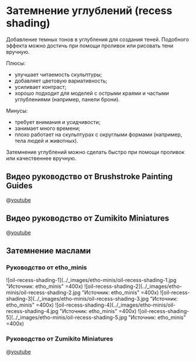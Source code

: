 # Затемнение углублений (recess shading)

Добавление темных тонов в углубления для создания теней. Подобного эффекта можно достичь при помощи проливок или рисовать тени вручную.

Плюсы:

- улучшает читаемость скульптуры;
- добавляет цветовую вариативность;
- усиливает контраст;
- хорошо подходит для моделей с острыми краями и частыми углублениями (например, панели брони).

Минусы:

- требует внимания и усидчивости;
- занимает много времени;
- плохо работает на скульптурах с округлыми формами (например, тела людей и животных).

Затемнение углублений можно сделать быстро при помощи проливок или качественнее вручную.

## Видео руководство от Brushstroke Painting Guides

@[youtube](https://youtu.be/mADYQQOH9a8?si=gtLfY_lhRaPTrCP8)

## Видео руководство от Zumikito Miniatures

@[youtube](https://youtu.be/S6uienJsj4s?si=dNy2IRDxvC_AblZ5)

## Затемнение маслами

### Руководство от etho_minis

![oil-recess-shading-1](../_images/etho-minis/oil-recess-shading-1.jpg "Источник: etho_minis" =400x)
![oil-recess-shading-2](../_images/etho-minis/oil-recess-shading-2.jpg "Источник: etho_minis" =400x)
![oil-recess-shading-3](../_images/etho-minis/oil-recess-shading-3.jpg "Источник: etho_minis" =400x)
![oil-recess-shading-4](../_images/etho-minis/oil-recess-shading-4.jpg "Источник: etho_minis" =400x)
![oil-recess-shading-5](../_images/etho-minis/oil-recess-shading-5.jpg "Источник: etho_minis" =400x)

### Руководство от Zumikito Miniatures

@[youtube](https://youtu.be/crMAu8s1DY8?si=BT5PAEXUXVWqvPJy)
